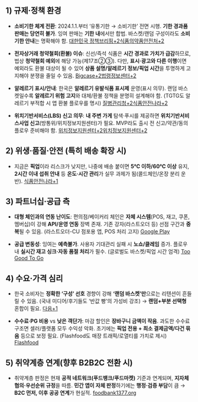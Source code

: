 ## 1) 규제·정책 환경

- **소비기한 체계 전환**: 2024.1.1.부터 ‘유통기한 → 소비기한’ 전면 시행. **기한 경과품 판매는 당연히 불가**. 잉여 판매는 **기한 내**에서만 합법. 바스켓/랜덤 구성이라도 **소비기한 안내**는 명확해야 함. [대한민국 정책브리핑+2식품의약품안전처+2](https://www.korea.kr/news/policyNewsView.do?newsId=148924505&utm_source=chatgpt.com)
    
- **전자상거래 청약철회(환불) 이슈**: 신선/즉석 식품은 **시간 경과로 가치가 급감**하므로, 법상 **청약철회 예외**에 해당 가능(제17조②③). 다만, **표시·광고와 다른 이행**이면 예외라도 환불 대상이 될 수 있어 **상품 설명/알레르기 정보/픽업 시간**을 투명하게 고지해야 분쟁을 줄일 수 있음. [Bigcase+2법령정보센터+2](https://bigcase.ai/law/%EC%A0%84%EC%9E%90%EC%83%81%EA%B1%B0%EB%9E%98%EB%93%B1%EC%97%90%EC%84%9C%EC%9D%98%EC%86%8C%EB%B9%84%EC%9E%90%EB%B3%B4%ED%98%B8%EC%97%90%EA%B4%80%ED%95%9C%EB%B2%95%EB%A5%A0/%EC%A0%9C17%EC%A1%B0?utm_source=chatgpt.com)
    
- **알레르기 표시/안내**: 한국은 **알레르기 유발식품 표시제** 운영(표시 의무). 랜덤 바스켓일수록 **알레르기 위험 고지**와 대체/환불 정책을 분명히 설계해야 함. (TGTG도 알레르기 부적합 시 앱 환불 플로우를 명시) [질병관리청+2식품안전나라+2](https://www.kdca.go.kr/board/board.es?act=view&bid=0015&cg_code=&list_no=725485&mid=a20507000000&nPage=33&newsField=&utm_source=chatgpt.com)
    
- **위치기반서비스(LBS) 신고 의무**: **내 주변 가게** 탐색·푸시를 제공하면 **위치기반서비스사업 신고**(방통위/위치정보지원센터)가 필요. MVP라도 출시 전 신고/약관/동의 플로우 준비해야 함. [위치정보지원센터+2위치정보지원센터+2](https://www.lbsc.kr/front/content/contentViewer.do?contentId=CONTENT_0000081&utm_source=chatgpt.com)
    

## 2) 위생·품질·안전 (특히 배송 확장 시)

- 지금은 **픽업**이라 리스크가 낮지만, 나중에 배송 붙이면 **5℃ 이하/60℃ 이상** 유지, **2시간 이내 섭취 안내** 등 **온도·시간 관리**가 실무 과제가 됨(콜드체인/온장 분리 운반). [식품안전나라+1](https://www.foodsafetykorea.go.kr/portal/board/boardDetail.do?bbs_no=bbs082&menu_no=2859&ntctxt_no=1104390&utm_source=chatgpt.com)
    

## 3) 파트너십·공급 측

- **대형 체인과의 연동 난이도**: 편의점/베이커리 체인은 **자체 시스템**(POS, 재고, 쿠폰, 멤버십)이 강해 **API/운영 연동** 장벽 존재. 기존 강자(라스트오더 등) 선점 구간과 **중복**될 수 있음. (라스트오더-CU 점포용 앱, POS 처리 고지) [Google Play](https://play.google.com/store/apps/details?hl=ko&id=kr.co.lastorder.store.cu&utm_source=chatgpt.com)
    
- **공급 변동성**: 잉여는 **예측불가**. 사용자 기대관리 실패 시 **노쇼/클레임** 증가. 플로우 내 **실시간 재고 싱크·자동 품절 처리**가 필수. (글로벌도 바스켓/픽업 시간 엄격) [Too Good To Go](https://www.toogoodtogo.com/en-us/how-to-collect-too-good-to-go?utm_source=chatgpt.com)
    

## 4) 수요·가격 심리

- 한국 소비자는 **정확한 ‘구성’ 선호** 경향이 강해 **‘랜덤 바스켓’만**으로는 리텐션이 흔들릴 수 있음. (국내 미디어/후기들도 ‘반값 빵’의 가성비 강조) → **랜덤+부분 선택형** 혼합이 필요. [다음+1](https://v.daum.net/v/20250712073151675?utm_source=chatgpt.com)
    
- **수수료·PG 비용** vs **낮은 객단가**: 마감 할인은 **장바구니 금액이 작음**. 과도한 수수료 구조면 셀러/플랫폼 모두 수익성 악화. 초기에는 **픽업 전용 + 최소 결제금액/다건 묶음** 등으로 보정 필요. (Flashfood도 매장 트래픽/로열티를 가치로 제시) [Flashfood](https://flashfood.com/en/for-grocers?utm_source=chatgpt.com)
    

## 5) 취약계층 연계(향후 B2B2C 전환 시)

- 취약계층 판정은 현재 **공적 네트워크(푸드뱅크/푸드마켓)** 기준과 연계되며, **지자체 협의·우선순위 규정**을 따름. **민간 앱이 자체 판정**하기에는 **행정·검증 부담**이 큼 → **B2C 먼저, 이후 공공 연계**가 현실적. [foodbank1377.org](https://www.foodbank1377.org/guide/useInfo.do?utm_source=chatgpt.com)